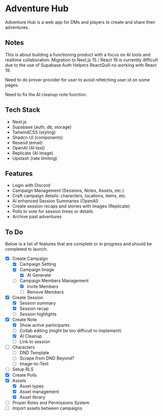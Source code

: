 # Adventure Hub

Adventure Hub is a web app for DMs and players to create and share their adventures.

## Notes

This is about building a functioning product with a focus on AI tools and realtime collaboration. Migration to Next.js 15 / React 19 is currently difficult due to the use of Supabase Auth Helpers ReactQuill no working with React 19.

Need to do prover provider for user to avoid refetching user id on some pages.

Need to fix the AI cleanup note function.

## Tech Stack

- Next.js
- Supabase (auth, db, storage)
- TailwindCSS (styling)
- Shadcn UI (components)
- Resend (email)
- OpenAI (AI text)
- Replicate (AI image)
- Upstash (rate limiting)

## Features

- Login with Discord
- Campaign Management (Sessions, Notes, Assets, etc.)
- Craft campaign details: characters, locations, items, etc.
- AI enhanced Session Summaries (OpenAI)
- Create session recaps and stories with images (Replicate)
- Polls to vote for session times or details
- Archive past adventures

## To Do

Below is a list of features that are complete or in progress and should be completed to launch.

- [x] Create Campaign
  - [x] Campaign Setting
  - [x] Campaign Image
    - [x] AI Generate
  - [ ] Campaign Members Management
    - [x] Invite Members
    - [ ] Remove Members
- [x] Create Session
  - [x] Session summary
  - [x] Session recap
  - [ ] Session highlights
- [x] Create Note
  - [x] Show active participants
  - [ ] Collab editing (might be too difficult to implement)
  - [x] AI Cleanup
  - [ ] Link to session
- [ ] Characters
  - [ ] DND Template
  - [ ] Scrape from DND Beyond?
  - [ ] Image-to-Text
- [ ] Setup RLS
- [x] Create Polls
- [x] Assets
  - [x] Asset types
  - [x] Asset management
  - [x] Asset library
- [ ] Proper Roles and Permissions System
- [ ] Import assets between campaigns

